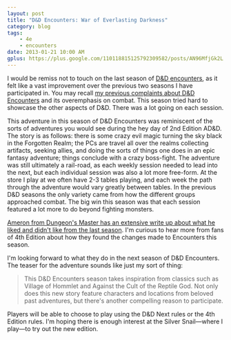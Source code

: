 ```yaml
---
layout: post
title: "D&D Encounters: War of Everlasting Darkness"
category: blog
tags:
    - 4e
    - encounters
date: 2013-01-21 10:00 AM
gplus: https://plus.google.com/110118815125792309582/posts/AN96MfjGk2L
---
```


I would be remiss not to touch on the last season of [D&D encounters][1], as it felt like a vast improvement over the previous two seasons I have participated in. You may recall [my previous complaints about D&D Encounters][2] and its overemphasis on combat. This season tried hard to showcase the other aspects of D&D. There was a lot going on each session.

This adventure in this season of D&D Encounters was reminiscent of the sorts of adventures you would see during the hey day of 2nd Edition AD&D. The story is as follows: there is some crazy evil magic turning the sky black in the Forgotten Realm; the PCs are travel all over the realms collecting artifacts, seeking allies, and doing the sorts of things one does in an epic fantasy adventure; things conclude with a crazy boss-fight. The adventure was still ultimately a rail-road, as each weekly session needed to lead into the next, but each individual session was also a lot more free-form. At the store I play at we often have 2-3 tables playing, and each week the path through the adventure would vary greatly between tables. In the previous D&D seasons the only variety came from how the different groups approached combat. The big win this season was that each session featured a lot more to do beyond fighting monsters.

[Ameron from Dungeon's Master has an extensive write up about what he liked and didn't like from the last season][3]. I'm curious to hear more from fans of 4th Edition about how they found the changes made to Encounters this season.

I'm looking forward to what they do in the next season of D&D Encounters. The teaser for the adventure sounds like just my sort of thing:

> This D&D Encounters season takes inspiration from classics such as Village of Hommlet and Against the Cult of the Reptile God. Not only does this new story feature characters and locations from beloved past adventures, but there's another compelling reason to participate.

Players will be able to choose to play using the D&D Next rules or the 4th Edition rules. I'm hoping there is enough interest at the Silver Snail—where I play—to try out the new edition.


[1]: http://www.wizards.com/dnd/event.aspx?x=dnd/4new/event/dndencounters
[2]: http://save.vs.totalpartykill.ca/blog/thoughts-on-encounters/
[3]: http://dungeonsmaster.com/2012/12/dd-encounters-war-of-everlasting-darkness-report-card/
